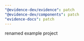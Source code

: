 ```yaml
---
"@evidence-dev/evidence": patch
"@evidence-dev/components": patch
"evidence-docs": patch
---
```


renamed example project
